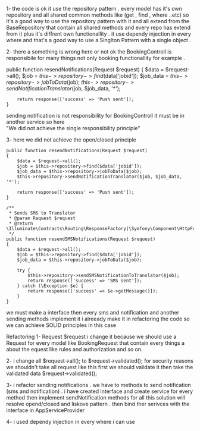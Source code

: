1- the code is ok it use the repository pattern .
every model has it's own repository and all shared  common methods like (get , find , where ..etc) 
so it's a good way to use the repository pattern with it and all extend from the BaseRepository that contain all shared methods and every repo has extend from it plus it's diffrent own functionallity .
it use dependy injection in every where and that's a good way to use a Singlton Pattern with a single object .

2- there a something is wrong here or not ok the BookingControll is responsibile for many things not only booking functionallity for example .



   public function resendNotifications(Request $request)
    {
        $data = $request->all();
        $job = $this->repository->find($data['jobid']);
        $job_data = $this->repository->jobToData($job);
        $this->repository->sendNotificationTranslator($job, $job_data, '*');

        return response(['success' => 'Push sent']);
    }

    
sending notification is not responsibility for BookingControll it must be in another service so here  
"We did not achieve the single responsibility principle"



3- here we did not achieve the open/closed principle 

    public function resendNotifications(Request $request)
    {
        $data = $request->all();
        $job = $this->repository->find($data['jobid']);
        $job_data = $this->repository->jobToData($job);
        $this->repository->sendNotificationTranslator($job, $job_data, '*');

        return response(['success' => 'Push sent']);
    }

    /**
     * Sends SMS to Translator
     * @param Request $request
     * @return \Illuminate\Contracts\Routing\ResponseFactory|\Symfony\Component\HttpFoundation\Response
     */
    public function resendSMSNotifications(Request $request)
    {
        $data = $request->all();
        $job = $this->repository->find($data['jobid']);
        $job_data = $this->repository->jobToData($job);

        try {
            $this->repository->sendSMSNotificationToTranslator($job);
            return response(['success' => 'SMS sent']);
        } catch (\Exception $e) {
            return response(['success' => $e->getMessage()]);
        }
    }


we must make a interface then every sms and notification and another sending methods implement it 
i alreeady make it in refactoring the code
so we can achieve SOLID principles in this case





Refactoring 
1- Request $request  i change it because we should use a Request for every model like BookingRequest that contain every things a about the equest like rules and authorization and so on.

2- i change all $request->all();  to $request->validated(); for security reasons we shouldn't take all request like this first we should validate it then take the validated data $request->validated();

3- i refactor sending notifications .
we have to methods to send notification (sms and notification) .
i have created interface and create service for every method then implement sendNotification methods for all
this solution will resolve opend/closed and liskove pattern .
then bind ther serivces with the interface in AppServiceProvider

4- i used dependy injection in every where i can use 

